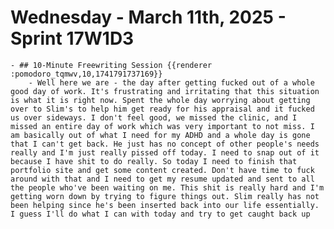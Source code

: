 # Wednesday - March 11th, 2025 - Sprint 17W1D3
	- ## 10-Minute Freewriting Session {{renderer :pomodoro_tqmwv,10,1741791737169}}
		- Well here we are - the day after getting fucked out of a whole good day of work. It's frustrating and irritating that this situation is what it is right now. Spent the whole day worrying about getting over to Slim's to help him get ready for his appraisal and it fucked us over sideways. I don't feel good, we missed the clinic, and I missed an entire day of work which was very important to not miss. I am basically out of what I need for my ADHD and a whole day is gone that I can't get back. He just has no concept of other people's needs really and I'm just really pissed off today. I need to snap out of it because I have shit to do really. So today I need to finish that portfolio site and get some content created. Don't have time to fuck around with that and I need to get my resume updated and sent to all the people who've been waiting on me. This shit is really hard and I'm getting worn down by trying to figure things out. Slim really has not been helping since he's been inserted back into our life essentially. I guess I'll do what I can with today and try to get caught back up